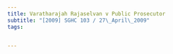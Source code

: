 ```yaml
---
title: Varatharajah Rajaselvan v Public Prosecutor 
subtitle: "[2009] SGHC 103 / 27\_April\_2009"
tags:


---
```


